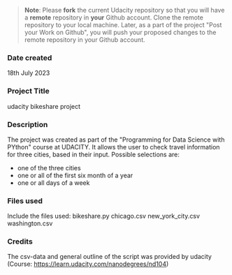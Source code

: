 >**Note**: Please **fork** the current Udacity repository so that you will have a **remote** repository in **your** Github account. Clone the remote repository to your local machine. Later, as a part of the project "Post your Work on Github", you will push your proposed changes to the remote repository in your Github account.

### Date created
18th July 2023

### Project Title
udacity bikeshare project

### Description
The project was created as part of the "Programming for Data Science with PYthon" course at UDACITY.
It allows the user to check travel information for three cities, based in their input.
Possible selections are:
- one of the three cities
- one or all of the first six month of a year
- one or all days of a week

### Files used
Include the files used:
bikeshare.py
chicago.csv
new_york_city.csv
washington.csv

### Credits
The csv-data and general outline of the script was provided by udacity (Course: https://learn.udacity.com/nanodegrees/nd104)
